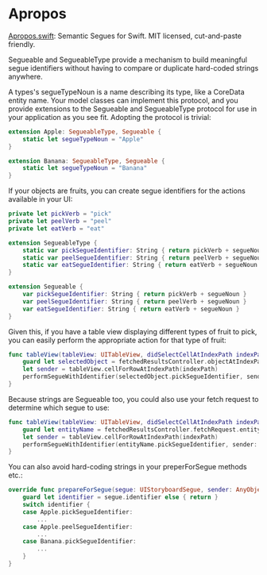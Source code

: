 # Apropos
[Apropos.swift](https://github.com/jberkman/Apropos/blob/master/Apropos/Apropos.swift): Semantic Segues for Swift. MIT licensed, cut-and-paste friendly.

Segueable and SegueableType provide a mechanism to build meaningful segue
identifiers without having to compare or duplicate hard-coded strings
anywhere.

A types's segueTypeNoun is a name describing its type, like a CoreData
entity name. Your model classes can implement this protocol, and you provide
extensions to the Segueable and SegueableType protocol for use in your
application as you see fit. Adopting the protocol is trivial:

```swift
extension Apple: SegueableType, Segueable {
    static let segueTypeNoun = "Apple"
}

extension Banana: SegueableType, Segueable {
    static let segueTypeNoun = "Banana"
}
```

If your objects are fruits, you can create segue identifiers for the actions
available in your UI:

```swift
private let pickVerb = "pick"
private let peelVerb = "peel"
private let eatVerb = "eat"

extension SegueableType {
    static var pickSegueIdentifier: String { return pickVerb + segueNoun }
    static var peelSegueIdentifier: String { return peelVerb + segueNoun }
    static var eatSegueIdentifier: String { return eatVerb + segueNoun }
}

extension Segueable {
    var pickSegueIdentifier: String { return pickVerb + segueNoun }
    var peelSegueIdentifier: String { return peelVerb + segueNoun }
    var eatSegueIdentifier: String { return eatVerb + segueNoun }
}
```

Given this, if you have a table view displaying different types of fruit to
pick, you can easily perform the appropriate action for that type of fruit:

```swift
func tableView(tableView: UITableView, didSelectCellAtIndexPath indexPath: NSIndexPath) {
    guard let selectedObject = fetchedResultsController.objectAtIndexPath(indexPath) as? Segueable else { return }
    let sender = tableView.cellForRowAtIndexPath(indexPath)
    performSegueWithIdentifier(selectedObject.pickSegueIdentifier, sender: sender)
}
```

Because strings are Segueable too, you could also use your fetch request to
determine which segue to use:

```swift
func tableView(tableView: UITableView, didSelectCellAtIndexPath indexPath: NSIndexPath) {
    guard let entityName = fetchedResultsController.fetchRequest.entityName else { return }
    let sender = tableView.cellForRowAtIndexPath(indexPath)
    performSegueWithIdentifier(entityName.pickSegueIdentifier, sender: sender)
}
```

You can also avoid hard-coding strings in your preperForSegue methods etc.:

```swift
override func prepareForSegue(segue: UIStoryboardSegue, sender: AnyObject?) {
    guard let identifier = segue.identifier else { return }
    switch identifier {
    case Apple.pickSegueIdentifier:
        ...
    case Apple.peelSegueIdentifier:
        ...
    case Banana.pickSegueIdentifier:
        ...
    }
}
```
